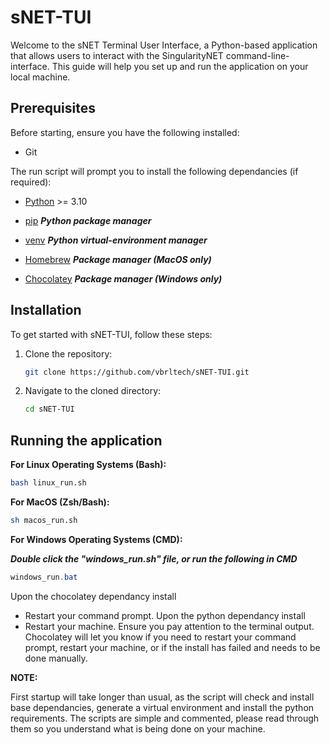 # sNET-TUI

Welcome to the sNET Terminal User Interface, a Python-based application that allows users to interact with the SingularityNET command-line-interface. This guide will help you set up and run the application on your local machine.

## Prerequisites

Before starting, ensure you have the following installed:

- Git

The run script will prompt you to install the following dependancies (if required):

- [Python](https://www.python.org) >= 3.10

- [pip](https://pypi.org/project/pip/) **_Python package manager_**

- [venv](https://docs.python.org/3/library/venv.html) **_Python virtual-environment manager_**

- [Homebrew](https://brew.sh) **_Package manager (MacOS only)_**

- [Chocolatey](https://chocolatey.org) **_Package manager (Windows only)_**

## Installation

To get started with sNET-TUI, follow these steps:

1. Clone the repository:
   ```bash
   git clone https://github.com/vbrltech/sNET-TUI.git
   ```
2. Navigate to the cloned directory:
   ```bash
   cd sNET-TUI
   ```

## Running the application

**For Linux Operating Systems (Bash):**

```bash
bash linux_run.sh
```

**For MacOS (Zsh/Bash):**

```bash
sh macos_run.sh
```

**For Windows Operating Systems (CMD):**

**_Double click the "windows_run.sh" file, or run the following in CMD_**

```powershell
windows_run.bat
```

Upon the chocolatey dependancy install
   - Restart your command prompt. 
Upon the python dependancy install
   - Restart your machine. 
Ensure you pay attention to the terminal output. Chocolatey will let you know if you need to restart your command prompt, restart your machine, or if the install has failed and needs to be done manually.

**NOTE:**

First startup will take longer than usual, as the script will check and install base dependancies, generate a virtual environment and install the python requirements. The scripts are simple and commented, please read through them so you understand what is being done on your machine.
